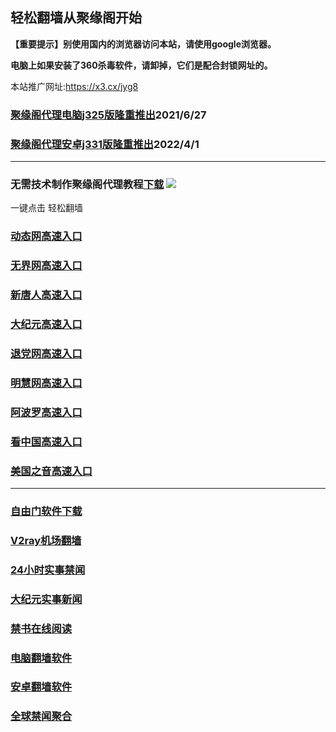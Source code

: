 ## 轻松翻墙从聚缘阁开始

**【重要提示】别使用国内的浏览器访问本站，请使用google浏览器。**

**电脑上如果安装了360杀毒软件，请卸掉，它们是配合封锁网址的。**

本站推广网址:https://x3.cx/jyg8

### [聚缘阁代理电脑j325版隆重推出](https://gitlab.com/juyuange/2/-/raw/master/j325dn.rar)2021/6/27

### [聚缘阁代理安卓j331版隆重推出](https://gitlab.com/j25414/jyg/-/raw/master/j331.apk)2022/4/1

***



### 无需技术制作聚缘阁代理教程[下载](https://gitlab.com/j25414/jyg/-/raw/master/jygdl.rar)  ![](http://daohang.juyuange.eu.org/j2.gif)

一键点击 轻松翻墙

### [动态网高速入口](https://525a.sg4r.gq/3254/u44324p)

### [无界网高速入口](https://525a.sg4r.gq/3254/a12t)

### [新唐人高速入口](https://525a.sg4r.gq/3254/a5t)

### [大纪元高速入口](https://525a.sg4r.gq/3254/a7t)

### [退党网高速入口](https://525a.sg4r.gq/3254/a8g)

### [明慧网高速入口](https://525a.sg4r.gq/3254/a3g)

### [阿波罗高速入口](https://525a.sg4r.gq/3254/e13a)

### [看中国高速入口](https://525a.sg4r.gq/3254/v11n)

### [美国之音高速入口](https://525a.sg4r.gq/3254/n18m)

***






### [自由门软件下载](https://git.io/skyfree)

### [V2ray机场翻墙](https://github.com/bannedbook/fanqiang/wiki/V2ray%E6%9C%BA%E5%9C%BA)

### [24小时实事禁闻](https://github.com/fyvn2199/djy/blob/master/gb/n24hr.md?dfh#1)

### [大纪元实事新闻](https://github.com/fyvn2199/djy/blob/master/gb/nsc413.md?dfh#1)

### [禁书在线阅读](https://github.com/txyzum203/djy/blob/master/gb/9p.md?flntdtv#1)

### [电脑翻墙软件](https://github.com/Alvin9999/new-pac/wiki)

### [安卓翻墙软件](https://git.io/afq)

### [全球禁闻聚合](https://github.com/gfw-breaker/banned-news1/blob/master/README.md)












